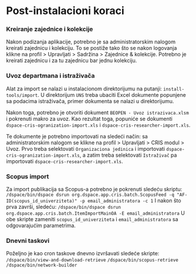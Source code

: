 # Post-instalacioni koraci

### Kreiranje zajednice i kolekcije

Nakon podizanja aplikacije, potrebno je sa administratorskim nalogom kreirati zajednicu i kolekciju. To se postiže tako što se nakon logovanja klikne na profil > Upravljati > Sadržina > Zajednice & kolekcije.
Potrebno je kreirati zajednicu i za tu zajednicu bar jednu kolekciju.

### Uvoz departmana i istraživača
Alat za import se nalazi u instalacionom direktorijumu na putanji: `install-tools/import`.
U direktorijum `UNS` treba ubaciti Excel dokumente popunjene sa podacima istraživača, primer dokumenta se nalazi u direktorijumu.

Nakon toga, potrebno je otvoriti dokument `BEOPEN - Uvoz istrazivaca.xlsm` i pokrenuti makro za uvoz. Kao rezultat toga, popuniće se dokumenti `dspace-cris-ogranization-import.xls` i `dspace-cris-researcher-import.xls`.

Te dokumente je potrebno importovati na sledeći način: sa administratorskim nalogom se klikne na profil > Upravljati > CRIS modul > Uvoz. Prvo treba selektovati `Organizaciona jedinica` i importovati `dspace-cris-ogranization-import.xls`, a zatim treba selektovati `Istraživač` pa importovati `dspace-cris-researcher-import.xls`.

### Scopus import
Za import publikacija sa Scopus-a potrebno je pokrenuti sledeću skriptu:
`/dspace/bin/dspace dsrun org.dspace.app.cris.batch.ScopusFeed -q "AF-ID(scopus_id_univerziteta)" -p email_administratora -c 1`
I nakon što prva završi, sledeću:
`/dspace/bin/dspace dsrun org.dspace.app.cris.batch.ItemImportMainOA -E email_administratora`
U obe skripte zameniti `scopus_id_univerziteta` i `email_administratora` sa odgovarajućim parametrima.

### Dnevni taskovi
Poželjno je kao cron taskove dnevno izvršavati sledeće skripte:
`/dspace/bin/view-and-download-retrieve`
`/dspace/bin/scopus-retrieve`
`/dspace/bin/network-builder`